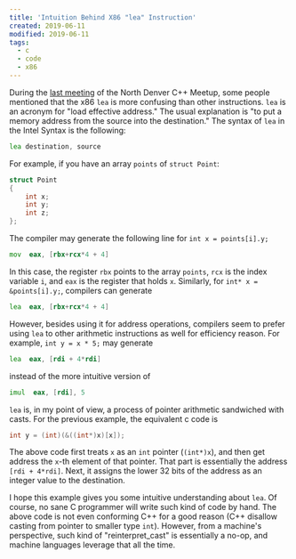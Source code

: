 ```yaml
---
title: 'Intuition Behind X86 "lea" Instruction'
created: 2019-06-11
modified: 2019-06-11
tags:
  - c
  - code
  - x86
---
```


During the [last meeting](https://www.meetup.com/North-Denver-Metro-C-Meetup/events/261292867/) of the North Denver C++ Meetup, some people mentioned that the x86 `lea` is more confusing than other instructions. `lea` is an acronym for "load effective address." The usual explanation is "to put a memory address from the source into the destination." The syntax of `lea` in the Intel Syntax is the following:

```asm
lea destination, source
```

For example, if you have an array `points` of `struct Point`:

```c
struct Point
{
    int x;
    int y;
    int z;
};
```

The compiler may generate the following line for `int x = points[i].y;`

```asm
mov  eax, [rbx+rcx*4 + 4]
```

In this case, the register `rbx` points to the array `points`, `rcx` is the index variable `i`, and `eax` is the register that holds `x`. Similarly, for `int* x = &points[i].y;`, compilers can generate

```asm
lea  eax, [rbx+rcx*4 + 4]
```

However, besides using it for address operations, compilers seem to prefer using `lea` to other arithmetic instructions as well for efficiency reason. For example, `int y = x * 5;` may generate

```asm
lea  eax, [rdi + 4*rdi]
```

instead of the more intuitive version of

```asm
imul  eax, [rdi], 5
```

`lea` is, in my point of view, a process of pointer arithmetic sandwiched with casts. For the previous example, the equivalent c code is

```c
int y = (int)(&((int*)x)[x]);
```

The above code first treats `x` as an `int` pointer (`(int*)x`), and then get address the `x`-th element of that pointer. That part is essentially the address `[rdi + 4*rdi]`. Next, it assigns the lower 32 bits of the address as an integer value to the destination.

I hope this example gives you some intuitive understanding about `lea`. Of course, no sane C programmer will write such kind of code by hand. The above code is not even conforming C++ for a good reason (C++ disallow casting from pointer to smaller type `int`). However, from a machine's perspective, such kind of "reinterpret_cast" is essentially a no-op, and machine languages leverage that all the time.
